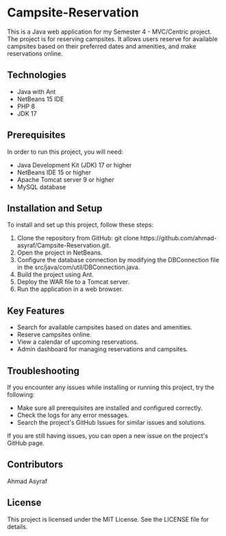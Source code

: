 # Campsite-Reservation
This is a Java web application for my Semester 4 - MVC/Centric project. The project is for reserving campsites. It allows users reserve for available campsites based on their preferred dates and amenities, and make reservations online.

<h2>Technologies</h2>
<ul>
  <li> Java with Ant </li>
  <li> NetBeans 15 IDE </li>
  <li> PHP 8 </li>
  <li> JDK 17 </li>
</ul>

<h2>Prerequisites</h2>
In order to run this project, you will need:

<ul>
  <li> Java Development Kit (JDK) 17 or higher </li>
  <li> NetBeans IDE 15 or higher </li>
  <li> Apache Tomcat server 9 or higher </li>
  <li> MySQL database </li>
</ul>

<h2>Installation and Setup</h2>
To install and set up this project, follow these steps:

<ol>
  <li> Clone the repository from GitHub: git clone https://github.com/ahmad-asyraf/Campsite-Reservation.git. </li>
  <li> Open the project in NetBeans. </li>
  <li> Configure the database connection by modifying the DBConnection file in the src/java/com/util/DBConnection.java. </li>
  <li> Build the project using Ant. </li>
  <li> Deploy the WAR file to a Tomcat server. </li>
  <li> Run the application in a web browser. </li>
</ol>

<h2>Key Features</h2>
<ul>
  <li> Search for available campsites based on dates and amenities. </li>
  <li> Reserve campsites online. </li>
  <li> View a calendar of upcoming reservations. </li>
  <li> Admin dashboard for managing reservations and campsites. </li>
</ul>

<h2>Troubleshooting</h2>
If you encounter any issues while installing or running this project, try the following:

<ul>
  <li> Make sure all prerequisites are installed and configured correctly. </li>
  <li> Check the logs for any error messages. </li>
  <li> Search the project's GitHub Issues for similar issues and solutions. </li>
</ul>

If you are still having issues, you can open a new issue on the project's GitHub page.

<h2>Contributors</h2>
Ahmad Asyraf

<h2>License</h2>
This project is licensed under the MIT License. See the LICENSE file for details.
